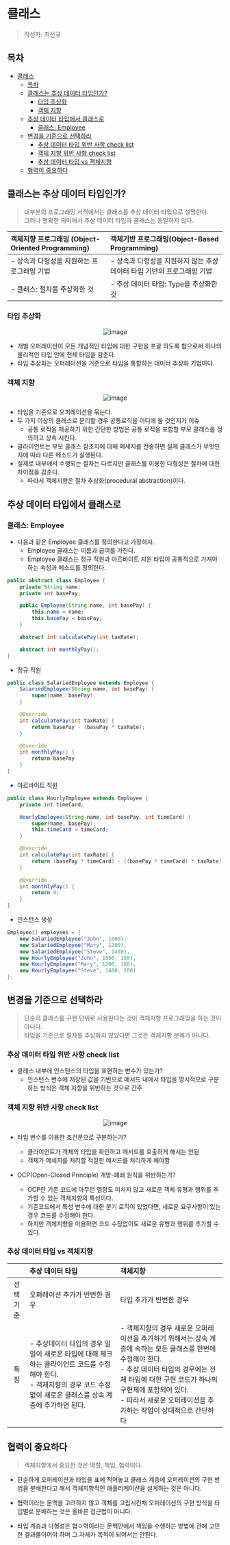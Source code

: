 # 클래스
> 작성자: 최선규

## 목차
- [클래스](#클래스)
  - [목차](#목차)
  - [클래스는 추상 데이터 타입인가?](#클래스는-추상-데이터-타입인가)
    - [타입 추상화](#타입-추상화)
    - [객체 지향](#객체-지향)
  - [추상 데이터 타입에서 클래스로](#추상-데이터-타입에서-클래스로)
    - [클래스: Employee](#클래스-employee)
  - [변경을 기준으로 선택하라](#변경을-기준으로-선택하라)
    - [추상 데이터 타입 위반 사항 check list](#추상-데이터-타입-위반-사항-check-list)
    - [객체 지향 위반 사항 check list](#객체-지향-위반-사항-check-list)
    - [추상 데이터 타입 vs 객체지향](#추상-데이터-타입-vs-객체지향)
  - [협력이 중요하다](#협력이-중요하다)

## 클래스는 추상 데이터 타입인가?
> 대부분의 프로그래밍 서적에서는 클래스를 추상 데이터 타입으로 설명한다. <br>
> 그러나 명확한 의미에서 추상 데이터 타입과 클래스는 동일하지 않다.

<center>

|객체지향 프로그래밍 (Object-Oriented Programming)|객체기반 프로그래밍(Object-Based Programming)|
|:---|:---|
|- 상속과 다형성을 지원하는 프로그래밍 기법|- 상속과 다형성을 지원하지 않는 추상 데이터 타입 기반의 프로그래밍 기법|
|- 클래스: 절차를 주상화한 것|- 추상 데이터 타입: Type을 추상화한 것|

</center>

### 타입 추상화

<center>

![image](https://github.com/luke0408/study_for_object/assets/98688494/239e5426-10ab-4823-95cd-32a7cef1a564)

</center>

- 개별 오퍼레이션이 모든 개념적인 타입에 대한 구현을 포괄 하도록 함으로써 하나의 물리적인 타입 안에 전체 타임을 감춘다.
- 타입 추상화는 오퍼레이션을 기준으로 타입을 통합하는 데이터 추상화 기법이다.

### 객체 지향

<center>

![image](https://github.com/luke0408/study_for_object/assets/98688494/07e8a3b6-188d-40af-97f2-2a7f7737cc0e)

</center>

- 타입을 기준으로 오퍼레이션을 묶는다.
- 두 가지 이상의 클래스로 분리할 경우 공통로직을 어디에 둘 것인지가 이슈
  - 공통 로직을 제공하기 위한 간단한 방법은 공통 로직을 포함할 부모 클래스를 정의하고 상속 시킨다.
- 클라이언트는 부모 클래스 참조자에 대해 메세지를 전송하면 실제 클래스가 무엇인지에 따라 다른 메소드가 실행된다.
- 실제로 내부에서 수행되는 절차는 다르지만 클래스를 이용한 다형성은 절차에 대한 차이점을 감춘다.
  - 따라서 객체지향은 절차 추상화(procedural abstraction)이다.

## 추상 데이터 타입에서 클래스로

### 클래스: Employee

- 다음과 같은 Employee 클래스를 정의한다고 가정하자.
  - Employee 클래스는 이름과 급여를 가진다.
  - Employee 클래스는 정규 직원과 아르바이트 지원 타입이 공통적으로 가져야 하는 속성과 메소드를 정의한다.

```java
public abstract class Employee {
    private String name;
    private int basePay;

    public Employee(String name, int basePay) {
        this.name = name;
        this.basePay = basePay;
    }

    abstract int calculatePay(int taxRate);

    abstract int monthlyPay();
}
```

- 정규 직원

```java
public class SalariedEmployee extends Employee {
    SalariedEmployee(String name, int basePay) {
        super(name, basePay);
    }

    @Override
    int calculatePay(int taxRate) {
        return basePay - (basePay * taxRate);
    }

    @Override
    int monthlyPay() {
        return basePay
    }
}
```

- 아르바이트 직원

```java
public class HourlyEmployee extends Employee {
    private int timeCard;

    HourlyEmployee(String name, int basePay, int timeCard) {
        super(name, basePay);
        this.timeCard = timeCard;
    }

    @Override
    int calculatePay(int taxRate) {
        return (basePay * timeCard) - ((basePay * timeCard) * taxRate);
    }

    @Override
    int monthlyPay() {
        return 0;
    }
}
```

- 인스턴스 생성

```java
Employee[] employees = {
    new SalariedEmployee("John", 1000),
    new SalariedEmployee("Mary", 1200),
    new SalariedEmployee("Steve", 1400),
    new HourlyEmployee("John", 1000, 160),
    new HourlyEmployee("Mary", 1200, 180),
    new HourlyEmployee("Steve", 1400, 200)
};
```

## 변경을 기준으로 선택하라
> 단순히 클래스를 구현 단위로 사용한다는 것이 객체지향 프로그래밍을 하는 것이 아니다. <br>
> 타입을 기준으로 절차를 추상화지 않았다면 그것은 객체지향 분해가 아니다.

### 추상 데이터 타입 위반 사항 check list

- 클래스 내부에 인스턴스의 타입을 표현하는 변수가 있는가?
  - 인스턴스 변수에 저장된 값을 기반으로 메서드 내에서 타입을 명시적으로 구분하는 방식은 객체 지향을 위반하는 것으로 간주

### 객체 지향 위반 사항 check list

<center>

![image](https://github.com/luke0408/study_for_object/assets/98688494/ea3605fe-92c8-4150-953e-766569e9f202)

</center>

- 타입 변수를 이용한 조건문으로 구분하는가?
  - 클라이언트가 객체의 타입을 확인하고 메서드를 호출하게 해서는 안됨
  - 객체가 메세지를 처리할 적절한 메서드를 처리하게 해야함

- OCP(Open-Closed Principle) 개방-폐쇄 원칙을 위반하는가?
  - OCP란 기존 코드에 아무런 영향도 미치지 않고 새로운 객체 유형과 행위를 추가할 수 있는 객체지향의 특성이다.
  - 기존코드에서 특성 변수에 대한 분기 로직이 있었다면, 새로운 요구사항이 있는 경우 코드를 수정해야 한다.
  - 하지만 객체지향을 이용하면 코드 수정없이도 새로운 유형과 행위를 추가할 수 있다.

### 추상 데이터 타입 vs 객체지향

||추상 데이터 타입|객체지향|
|:---:|:---|:---|
|선택 기준|오퍼레이션 추가가 빈번한 경우|타입 추가가 빈번한 경우|
|특징|- 추상데이터 타입의 경우 일일이 새로운 타입에 대해 체크하는 클라이언트 코드를 수정해야 한다.<br>- 객체지향의 경우 코드 수정없이 새로운 클래스를 상속 계층에 추가하면 된다.|- 객체지향의 경우 새로운 오퍼레이션을 추가하기 위해서는 상속 계층에 속하는 모든 클래스를 한번에 수정해야 한다.<br>- 추상 데이터 타입의 경우에는 전체 타입에 대한 구현 코드가 하나의 구현체에 포함되어 있다.<br>- 따라서 새로운 오퍼레이션을 추가하는 작업이 상대적으로 간단하다|

## 협력이 중요하다
> 객체지향에서 중요한 것은 역할, 책임, 협력이다.

- 단순하게 오퍼레이션과 타입을 표에 적어놓고 클래스 계층에 오퍼레이션의 구현 방법을 분배한다고 해서 객체지향적인 애플리케이션을 설계하는 것은 아니다.

- 협력이라는 문맥을 고려하지 않고 객체를 고립시킨채 오퍼레이션의 구현 방식을 타입별로 분배하는 것은 올바른 접근법이 아니다.

- 타입 계층과 다형성은 협ㅇ력이라는 문맥안에서 책임을 수행하는 방법에 관해 고민한 결과물이어야 하며 그 자체가 목적이 되어서는 안된다.
